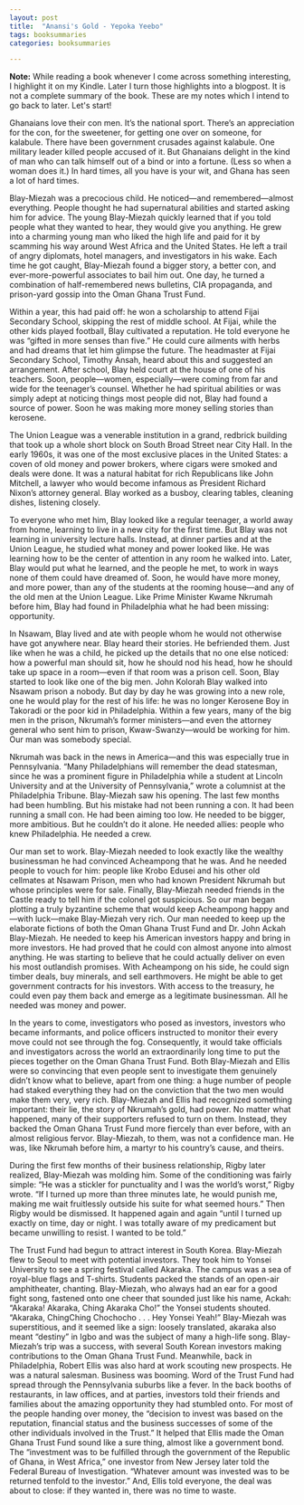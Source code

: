```yaml
---
layout: post
title:  "Anansi's Gold - Yepoka Yeebo"
tags: booksummaries
categories: booksummaries

---
```


**Note:** While reading a book whenever I come across something interesting, I highlight it on my Kindle. Later I turn those highlights into a blogpost. It is not a complete summary of the book. These are my notes which I intend to go back to later. Let's start!

Ghanaians love their con men. It’s the national sport. There’s an appreciation for the con, for the sweetener, for getting one over on someone, for kalabule. There have been government crusades against kalabule. One military leader killed people accused of it. But Ghanaians delight in the kind of man who can talk himself out of a bind or into a fortune. (Less so when a woman does it.) In hard times, all you have is your wit, and Ghana has seen a lot of hard times.

Blay-Miezah was a precocious child. He noticed—and remembered—almost everything. People thought he had supernatural abilities and started asking him for advice. The young Blay-Miezah quickly learned that if you told people what they wanted to hear, they would give you anything. He grew into a charming young man who liked the high life and paid for it by scamming his way around West Africa and the United States. He left a trail of angry diplomats, hotel managers, and investigators in his wake. Each time he got caught, Blay-Miezah found a bigger story, a better con, and ever-more-powerful associates to bail him out. One day, he turned a combination of half-remembered news bulletins, CIA propaganda, and prison-yard gossip into the Oman Ghana Trust Fund.

Within a year, this had paid off: he won a scholarship to attend Fijai Secondary School, skipping the rest of middle school. At Fijai, while the other kids played football, Blay cultivated a reputation. He told everyone he was “gifted in more senses than five.” He could cure ailments with herbs and had dreams that let him glimpse the future. The headmaster at Fijai Secondary School, Timothy Ansah, heard about this and suggested an arrangement. After school, Blay held court at the house of one of his teachers. Soon, people—women, especially—were coming from far and wide for the teenager’s counsel. Whether he had spiritual abilities or was simply adept at noticing things most people did not, Blay had found a source of power. Soon he was making more money selling stories than kerosene.

The Union League was a venerable institution in a grand, redbrick building that took up a whole short block on South Broad Street near City Hall. In the early 1960s, it was one of the most exclusive places in the United States: a coven of old money and power brokers, where cigars were smoked and deals were done. It was a natural habitat for rich Republicans like John Mitchell, a lawyer who would become infamous as President Richard Nixon’s attorney general. Blay worked as a busboy, clearing tables, cleaning dishes, listening closely.

To everyone who met him, Blay looked like a regular teenager, a world away from home, learning to live in a new city for the first time. But Blay was not learning in university lecture halls. Instead, at dinner parties and at the Union League, he studied what money and power looked like. He was learning how to be the center of attention in any room he walked into. Later, Blay would put what he learned, and the people he met, to work in ways none of them could have dreamed of. Soon, he would have more money, and more power, than any of the students at the rooming house—and any of the old men at the Union League.
Like Prime Minister Kwame Nkrumah before him, Blay had found in Philadelphia what he had been missing: opportunity.

In Nsawam, Blay lived and ate with people whom he would not otherwise have got anywhere near. Blay heard their stories. He befriended them. Just like when he was a child, he picked up the details that no one else noticed: how a powerful man should sit, how he should nod his head, how he should take up space in a room—even if that room was a prison cell. Soon, Blay started to look like one of the big men.
John Kolorah Blay walked into Nsawam prison a nobody. But day by day he was growing into a new role, one he would play for the rest of his life: he was no longer Kerosene Boy in Takoradi or the poor kid in Philadelphia. Within a few years, many of the big men in the prison, Nkrumah’s former ministers—and even the attorney general who sent him to prison, Kwaw-Swanzy—would be working for him. Our man was somebody special.

Nkrumah was back in the news in America—and this was especially true in Pennsylvania. “Many Philadelphians will remember the dead statesman, since he was a prominent figure in Philadelphia while a student at Lincoln University and at the University of Pennsylvania,” wrote a columnist at the Philadelphia Tribune.
Blay-Miezah saw his opening. The last few months had been humbling. But his mistake had not been running a con. It had been running a small con. He had been aiming too low. He needed to be bigger, more ambitious. But he couldn’t do it alone. He needed allies: people who knew Philadelphia. He needed a crew.

Our man set to work.
Blay-Miezah needed to look exactly like the wealthy businessman he had convinced Acheampong that he was. And he needed people to vouch for him: people like Krobo Edusei and his other old cellmates at Nsawam Prison, men who had known President Nkrumah but whose principles were for sale. Finally, Blay-Miezah needed friends in the Castle ready to tell him if the colonel got suspicious. So our man began plotting a truly byzantine scheme that would keep Acheampong happy and—with luck—make Blay-Miezah very rich.
Our man needed to keep up the elaborate fictions of both the Oman Ghana Trust Fund and Dr. John Ackah Blay-Miezah. He needed to keep his American investors happy and bring in more investors. He had proved that he could con almost anyone into almost anything. He was starting to believe that he could actually deliver on even his most outlandish promises. With Acheampong on his side, he could sign timber deals, buy minerals, and sell earthmovers. He might be able to get government contracts for his investors. With access to the treasury, he could even pay them back and emerge as a legitimate businessman. All he needed was money and power.

In the years to come, investigators who posed as investors, investors who became informants, and police officers instructed to monitor their every move could not see through the fog. Consequently, it would take officials and investigators across the world an extraordinarily long time to put the pieces together on the Oman Ghana Trust Fund.
Both Blay-Miezah and Ellis were so convincing that even people sent to investigate them genuinely didn’t know what to believe, apart from one thing: a huge number of people had staked everything they had on the conviction that the two men would make them very, very rich.
Blay-Miezah and Ellis had recognized something important: their lie, the story of Nkrumah’s gold, had power. No matter what happened, many of their supporters refused to turn on them. Instead, they backed the Oman Ghana Trust Fund more fiercely than ever before, with an almost religious fervor. Blay-Miezah, to them, was not a confidence man. He was, like Nkrumah before him, a martyr to his country’s cause, and theirs.

During the first few months of their business relationship, Rigby later realized, Blay-Miezah was molding him. Some of the conditioning was fairly simple: “He was a stickler for punctuality and I was the world’s worst,” Rigby wrote. “If I turned up more than three minutes late, he would punish me, making me wait fruitlessly outside his suite for what seemed hours.” Then Rigby would be dismissed. It happened again and again “until I turned up exactly on time, day or night. I was totally aware of my predicament but became unwilling to resist. I wanted to be told.”

The Trust Fund had begun to attract interest in South Korea. Blay-Miezah flew to Seoul to meet with potential investors. They took him to Yonsei University to see a spring festival called Akaraka. The campus was a sea of royal-blue flags and T-shirts. Students packed the stands of an open-air amphitheater, chanting. Blay-Miezah, who always had an ear for a good fight song, fastened onto one cheer that sounded just like his name, Ackah: “Akaraka! Akaraka, Ching Akaraka Cho!” the Yonsei students shouted. “Akaraka, ChingChing Chochocho . . . Hey Yonsei Yeah!” Blay-Miezah was superstitious, and it seemed like a sign: loosely translated, akaraka also meant “destiny” in Igbo and was the subject of many a high-life song.
Blay-Miezah’s trip was a success, with several South Korean investors making contributions to the Oman Ghana Trust Fund. Meanwhile, back in Philadelphia, Robert Ellis was also hard at work scouting new prospects. He was a natural salesman. Business was booming. Word of the Trust Fund had spread through the Pennsylvania suburbs like a fever. In the back booths of restaurants, in law offices, and at parties, investors told their friends and families about the amazing opportunity they had stumbled onto. For most of the people handing over money, the “decision to invest was based on the reputation, financial status and the business successes of some of the other individuals involved in the Trust.” It helped that Ellis made the Oman Ghana Trust Fund sound like a sure thing, almost like a government bond. The “investment was to be fulfilled through the government of the Republic of Ghana, in West Africa,” one investor from New Jersey later told the Federal Bureau of Investigation. “Whatever amount was invested was to be returned tenfold to the investor.” And, Ellis told everyone, the deal was about to close: if they wanted in, there was no time to waste.
